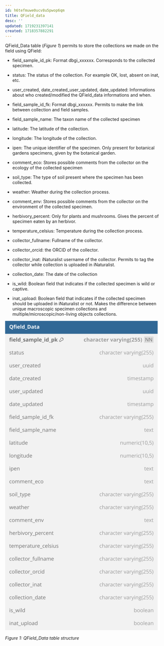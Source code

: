 ```yaml
---
id: h6tefmuwe0ucv8u5pwop6qm
title: QField_data
desc: ''
updated: 1719231397141
created: 1718357882291
---
```

QField_Data table (*Figure 1*) permits to store the collections we made on the field using QField:

- field_sample_id_pk: Format dbgi_xxxxxx. Corresponds to the collected specimen.

- status: The status of the collection. For example OK, lost, absent on inat, etc. 

- user_created, date_created_user_updated, date_updated: Informations about who created/modified the QField_data informations and when.

- field_sample_id_fk: Format dbgi_xxxxxx. Permits to make the link between collection and field samples.

- field_sample_name: The taxon name of the collected specimen

- latitude: The latitude of the collection.

- longitude: The longitude of the collection.

- ipen: The unique identifier of the specimen. Only present for botanical gardens specimens, given by the botanical garden.

- comment_eco: Stores possible comments from the collector on the ecology of the collected specimen

- soil_type: The type of soil present where the specimen has been collected.

- weather: Weather during the collection process.

- comment_env: Stores possible comments from the collector on the environment of the collected specimen.

- herbivory_percent: Only for plants and mushrooms. Gives the percent of specimen eaten by an herbivor.

- temperature_celsius: Temperature during the collection process.

- collector_fullname: Fullname of the collector.

- collector_orcid: the ORCID of the collector.

- collector_inat: iNaturalist username of the collector. Permits to tag the collector while collection is uploaded in iNaturalist.

- collection_date: The date of the collection

- is_wild: Boolean field that indicates if the collected specimen is wild or captive.

- inat_upload: Boolean field that indicates if the collected specimen should be uploaded in iNaturalist or not. Makes the difference between unique macroscopic specimen collections and multiple/microscopic/non-living objects collections.

![image import](assets/images_bruelhed/qfield_data.svg)

*Figure 1: QField_Data table structure*